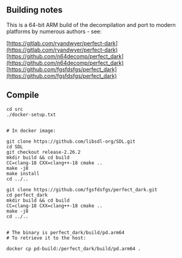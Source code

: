 ## Building notes

This is a 64-bit ARM build of the decompilation and port to modern platforms by numerous authors - see:

[https://gitlab.com/ryandwyer/perfect-dark](https://gitlab.com/ryandwyer/perfect-dark)
 [https://github.com/n64decomp/perfect_dark](https://github.com/n64decomp/perfect_dark)
 [https://github.com/fgsfdsfgs/perfect_dark](https://github.com/fgsfdsfgs/perfect_dark)


## Compile

```
cd src
./docker-setup.txt


# In docker image:

git clone https://github.com/libsdl-org/SDL.git
cd SDL
git checkout release-2.26.2
mkdir build && cd build
CC=clang-18 CXX=clang++-18 cmake ..
make -j8
make install
cd ../..

git clone https://github.com/fgsfdsfgs/perfect_dark.git
cd perfect_dark
mkdir build && cd build
CC=clang-18 CXX=clang++-18 cmake ..
make -j8
cd ../..


# The binary is perfect_dark/build/pd.arm64
# To retrieve it to the host:

docker cp pd-build:/perfect_dark/build/pd.arm64 .

```
